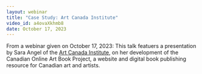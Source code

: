 ```yaml
---
layout: webinar
title: "Case Study: Art Canada Institute"
video_id: a4ovaXkhmb8
date: October 17, 2023
---
```

From a webinar given on October 17, 2023: This talk featuers a presentation by Sara Angel of the [Art Canada Institute](https://www.aci-iac.ca/), on her development of the Canadian Online Art Book Project, a website and digital book publishing resource for Canadian art and artists.
